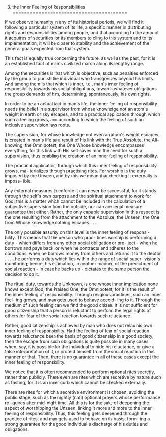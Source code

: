 3. the Inner Feeling of Responsibilities
========================================

If we observe humanity in any of its historical periods, we will find
it following a particular system of its life, a specific manner in
distributing rights and responsibilities among people, and that
according to the amount it acquires of securities for its members to
cling to this system and to its implementation, it will be closer to
stability and the achievement of the general goals expected from that
system.

This fact is equally true concerning the future, as well as the past,
for it is an established fact of man's civilized march along its lengthy
range.

Among the securities is that which is objective, such as penalties
enforced by the group to punish the individual who transgresses beyond
his limits. And among them is that which is inner, i.e., man's inner
feeling of responsibility towards his social obligations, towards
whatever obligations the group demands of him, determining,
spontaneously, his own rights.

In order to be an actual fact in man's life, the inner feeling of
responsibility needs the belief in a supervisor from whose knowledge not
an atom's weight in earth or sky escapes, and to a practical application
through which such a feeling grows, and according to which the feeling
of such an inclusive supervision lays roots.

The supervision, for whose knowledge not even an atom's weight escapes,
is created in man's life as a result of his link with the True Absolute,
the All-knowing, the Omnipotent, the One Whose knowledge encompasses
everything, for this link with His self saves man the need for such a
supervision, thus enabling the creation of an inner feeling of
responsibility.

The practical application, through which this inner feeling of
responsibility grows, ma- terializes through practising rites. For
worship is the duty imposed by the Unseen, and by this we mean that
checking it externally is imposs- ible.

Any external measures to enforce it can never be successful, for it
stands through the self's own purpose and the spiritual attachment to
work for God; this is a matter which cannot be included in the
calculation of a subjective supervision from the outside, nor can any
legal measure guarantee that either. Rather, the only capable
supervision in this respect is the one resulting from the attachment to
the Absolute, the Unseen, the One from Whose knowledge nothing escapes .
. .

The only possible assurity on this level is the inner feeling of
responsi- bility. This means that the person who prac- tices worship is
performing a duty - which differs from any other social obligation or
pro- ject - when he borrows and pays back, or when he contracts and
adheres to the conditions, when he borrows money from others and returns
it to the debtor . . . , he performs a duty which lies within the range
of social super- vision's monitoring; hence, his estimation, in another
manner, of the predictment of social reaction - in case he backs up -
dictates to the same person the decision to do it.

The ritual duty, towards the Unknown, is one whose inner implication
none knows except God, the Praised One, the Omnipotent, for it is the
result of the inner feeling of responsibility. Through religious
practices, such an inner feel- ing grows, and man gets used to behave
accord- ing to it. Through the medium of such feeling can we find the
good citizen. It is not sufficient for good citizenship that a person is
reluctant to perform the legal rights of others for fear of the social
reaction towards such reluctance.

Rather, good citizenship is achieved by man who does not relax his own
inner feeling of responsibility. Had the feeling of fear of social
reaction towards reluctance been the basis of good citizenship in a good
society, then the escape from such obligations is quite possible in many
cases when, say, it is possible for the individual to hide his
reluctance, or give a false interpretation of it, or protect himself
from the social reaction in this manner or that. Then, there is no
guarantee in all of these cases except the inner feeling of
responsibility.

We notice that it is often recommended to perform optional rites
secretly, rather than publicly. There even are rites which are secretive
by nature such as fasting, for it is an inner curb which cannot be
checked externally.

There are rites for which a secretive environment is chosen, avoiding
the public stage, such as the nightly (nafl) optional prayers whose
performance re- quires after mid-night time. All this is for the sake of
deepening the aspect of worshipping the Unseen, linking it more and more
to the inner feeling of responsibility. Thus, this feeling gets deepened
through the practice of rites, and man gets used to behave on its basis,
form- ing a strong guarantee for the good individual's discharge of his
duties and obligations.


